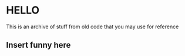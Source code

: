 # HELLO
This is an archive of stuff from old code that you may use for reference

## Insert funny here